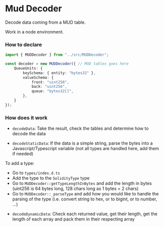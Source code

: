 # Mud Decoder

Decode data coming from a MUD table.

Work in a node environment.

### How to declare 

```ts
import { MUDDecoder } from "../src/MUDDecoder";

const decoder = new MUDDecoder({ // MUD tables goes here
    QueueUnits: {
        keySchema: { entity: "bytes32" },
        valueSchema: {
            front: "uint256",
            back: "uint256",
            queue: "bytes32[]",
        },
    }
});
```

### How does it work

- `decodeData`: Take the result, check the tables and determine how to decode the data

- `decodeStaticData`: If the data is a simple string, parse the bytes into a Javascript/Typescript variable (not all types are handled here, add them if needed) 

To add a type:

* Go to `types/index.d.ts`
* Add the type to the `SolidityType` type
* Go to `MUDDecoder::getTypeLengthInBytes` and add the length in bytes (uint256 is 64 bytes long, 128 chars long as 1 bytes = 2 chars)
* Go to `MUDDecoder::_parseType` and add how you would like to handle the parsing of the type (i.e. convert string to hex, or to bigint, or to number, ...)

- `decodeDynamicData`: Check each returned value, get their length, get the length of each array and pack them in their respecting array